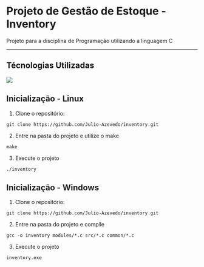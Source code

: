 # Projeto de Gestão de Estoque - Inventory

Projeto para a disciplina de Programação utilizando a linguagem C

<hr>

## Técnologias Utilizadas

<img src="https://img.shields.io/badge/C-00599C?style=for-the-badge&logo=c&logoColor=white" />

## Inicialização - Linux

1. Clone o repositório:

```
git clone https://github.com/Julio-Azevedo/inventory.git
```

2. Entre na pasta do projeto e utilize o make

```
make
```

3. Execute o projeto

```
./inventory
```

## Inicialização - Windows

1. Clone o repositório:

```
git clone https://github.com/Julio-Azevedo/inventory.git
```

2. Entre na pasta do projeto e compile

```
gcc -o inventory modules/*.c src/*.c common/*.c
```

3. Execute o projeto

```
inventory.exe
```
